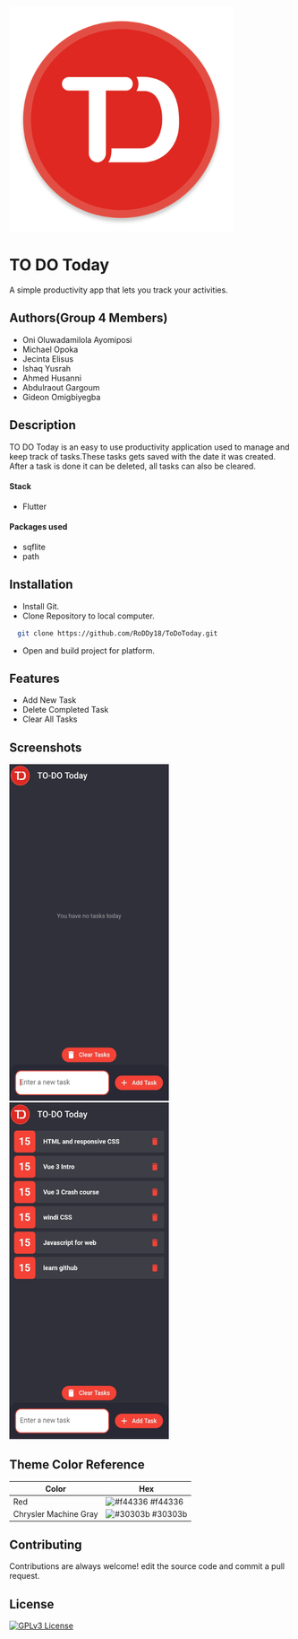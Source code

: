 <img src="https://github.com/RoDDy18/ToDoToday/blob/main/assets/todo.png?raw=true" width = "400" height = "400">


# TO DO Today

A simple productivity app that lets you track your activities.

## Authors(Group 4 Members)

- Oni Oluwadamilola Ayomiposi
- Michael Opoka
- Jecinta Elisus
- Ishaq Yusrah
- Ahmed Husanni
- Abdulraout Gargoum
- Gideon Omigbiyegba


## Description

TO DO Today is an easy to use productivity application used to manage and keep track of tasks.These tasks gets saved with the date it was created. After a task is done it can be deleted, all tasks can also be cleared.

#### Stack
- Flutter

#### Packages used 
- sqflite
- path
## Installation
- Install Git.
- Clone Repository to local computer.

```bash
  git clone https://github.com/RoDDy18/ToDoToday.git
```

- Open and build project for platform.


## Features

- Add New Task
- Delete Completed Task
- Clear All Tasks


## Screenshots
<img src="https://github.com/RoDDy18/ToDoToday/blob/main/assets/TodoToday2.jpg?raw=true" width = "285" height = "600">

<img src="https://github.com/RoDDy18/ToDoToday/blob/main/assets/TodoToday1.jpg?raw=true" width = "285" height = "600">

## Theme Color Reference

| Color             | Hex                                                                |
| ----------------- | ------------------------------------------------------------------ |
| Red | ![#f44336](https://via.placeholder.com/10/f44336?text=+) #f44336 |
| Chrysler Machine Gray | ![#30303b](https://via.placeholder.com/10/30303b?text=+) #30303b |



## Contributing

Contributions are always welcome!
edit the source code and commit a pull request.


## License



[![GPLv3 License](https://img.shields.io/badge/License-GPL%20v3-yellow.svg)](https://opensource.org/licenses/)

